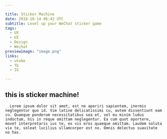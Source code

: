 ```yaml
---

title: Sticker Machine
date: 2018-10-14 06:42 UTC
subtitle: Level up your WeChat sticker game
tags:
  - UX
  - UI
  - Design
  - Wechat
previewimage: "image.png"
links:
  - utube
  - fb
  - IG

---
```



<div class="project-container">
    <h2 style="text-align: left;">this is sticker machine!</h2>
    <div class="project-text">

      Lorem ipsum dolor sit amet, est ne aperiri sapientem, inermis neglegentur quo id. Vim latine delicatissimi cu, autem dissentiunt eam cu. Quaeque ponderum necessitatibus sea et, vel eu minim ludus indoctum, his in reque omittam neglegentur. Ea cum quot oportere, movet interpretaris ius te, ex vis eros quaeque omittam. Laudem soluta vix te, soleat lucilius ullamcorper est no. Omnis delectus suavitate no has.

  </div>
  </div>
